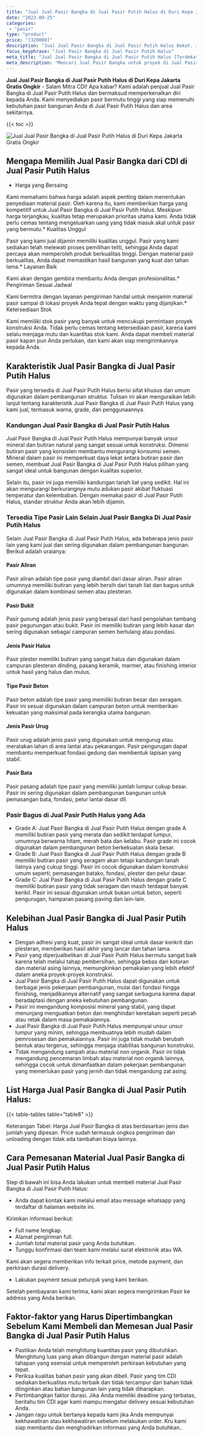 ```yaml
---
title: "Jual Jual Pasir Bangka di Jual Pasir Putih Halus di Duri Kepa Jakarta Gratis Ongkir"
date: "2023-09-25"
categories:
 - "pasir"
type: "product"
price: "[320000]"
description: "Jual Jual Pasir Bangka di Jual Pasir Putih Halus Dekat. Jual Pasir Bangka ini sering digunakan dalam proyek konstruksi sebagai material adukan yang terpilih dan halus. Kontak kami untuk mendapatkan informasi lebih lanjut."
focus_keyphrase: "Jual Pasir Bangka di Jual Pasir Putih Halus"
meta_title: "Jual Jual Pasir Bangka di Jual Pasir Putih Halus [Terdekat] - CDI"
meta_description: "Mencari Jual Pasir Bangka untuk proyek di Jual Pasir Putih Halus? Kami menyediakan Jual Pasir Bangka berkualitas untuk bahan campuran. Segera dapatkan penawaran terbaik."
---
```


**Jual Jual Pasir Bangka di Jual Pasir Putih Halus di Duri Kepa Jakarta Gratis Ongkir** - Salam Mitra CDI! Apa kabar? Kami adalah penjual Jual Pasir Bangka di Jual Pasir Putih Halus dan bermaksud memperkenalkan diri kepada Anda. Kami menyediakan pasir bermutu tinggi yang siap memenuhi kebutuhan pasir bangunan Anda di Jual Pasir Putih Halus dan area sekitarnya.

{{< toc >}}

![Jual Jual Pasir Bangka di Jual Pasir Putih Halus di Duri Kepa Jakarta Gratis Ongkir](/images/pasir/pasir-bangunan-07.jpg)

## Mengapa Memilih Jual Pasir Bangka dari CDI di Jual Pasir Putih Halus

*   Harga yang Bersaing

Kami memahami bahwa harga adalah aspek penting dalam menentukan penyediaan material pasir. Oleh karena itu, kami memberikan harga yang kompetitif untuk Jual Pasir Bangka di Jual Pasir Putih Halus. Meskipun harga terjangkau, kualitas tetap merupakan prioritas utama kami. Anda tidak perlu cemas tentang mengeluarkan uang yang tidak masuk akal untuk pasir yang bermutu.*   Kualitas Unggul

Pasir yang kami jual dijamin memiliki kualitas unggul. Pasir yang kami sediakan telah melewati proses pemilihan teliti, sehingga Anda dapat percaya akan memperoleh produk berkualitas tinggi. Dengan material pasir berkualitas, Anda dapat memastikan hasil bangunan yang kuat dan tahan lama.*   Layanan Baik

Kami akan dengan gembira membantu Anda dengan profesionalitas.*   Pengiriman Sesuai Jadwal

Kami bermitra dengan layanan pengiriman handal untuk menjamin material pasir sampai di lokasi proyek Anda tepat dengan waktu yang dijanjikan.*   Ketersediaan Stok

Kami memiliki stok pasir yang banyak untuk mencukupi permintaan proyek konstruksi Anda. Tidak perlu cemas tentang ketersediaan pasir, karena kami selalu menjaga mutu dan kuantitas stok kami. Anda dapat membeli material pasir kapan pun Anda perlukan, dan kami akan siap mengirimkannya kepada Anda. 

## Karakteristik Jual Pasir Bangka di Jual Pasir Putih Halus

Pasir yang tersedia di Jual Pasir Putih Halus berisi sifat khusus dan umum digunakan dalam pembangunan struktur. Tulisan ini akan menguraikan lebih lanjut tentang karakteristik Jual Pasir Bangka di Jual Pasir Putih Halus yang kami jual, termasuk warna, grade, dan penggunaannya.

### Kandungan Jual Pasir Bangka di Jual Pasir Putih Halus

Jual Pasir Bangka di Jual Pasir Putih Halus mempunyai banyak unsur mineral dan butiran natural yang sangat sesuai untuk konstruksi. Dimensi butiran pasir yang konsisten membantu mengurangi konsumsi semen. Mineral dalam pasir ini memperkuat daya lekat antara butiran pasir dan semen, membuat Jual Pasir Bangka di Jual Pasir Putih Halus pilihan yang sangat ideal untuk bangunan dengan kualitas superior.

Selain itu, pasir ini juga memiliki kandungan tanah liat yang sedikit. Hal ini akan mengurangi berkurangnya mutu adukan pasir akibat fluktuasi temperatur dan kelembaban. Dengan memakai pasir di Jual Pasir Putih Halus, standar struktur Anda akan lebih dijamin.

### Tersedia Tipe Pasir Lain Selain Jual Pasir Bangka Di Jual Pasir Putih Halus

Selain Jual Pasir Bangka di Jual Pasir Putih Halus, ada beberapa jenis pasir lain yang kami jual dan sering digunakan dalam pembangunan bangunan. Berikut adalah uraianya:

#### Pasir Aliran

Pasir aliran adalah tipe pasir yang diambil dari dasar aliran. Pasir aliran umumnya memiliki butiran yang lebih bersih dari tanah liat dan bagus untuk digunakan dalam kombinasi semen atau plesteran.

#### Pasir Bukit

Pasir gunung adalah jenis pasir yang berasal dari hasil pengolahan tambang pasir pegunungan atau bukit. Pasir ini memiliki butiran yang lebih kasar dan sering digunakan sebagai campuran semen bertulang atau pondasi.

#### Jenis Pasir Halus

Pasir plester memiliki butiran yang sangat halus dan digunakan dalam campuran plesteran dinding, pasang keramik, marmer, atau finishing interior untuk hasil yang halus dan mulus.

#### Tipe Pasir Beton

Pasir beton adalah tipe pasir yang memiliki butiran besar dan seragam. Pasir ini sesuai digunakan dalam campuran beton untuk memberikan kekuatan yang maksimal pada kerangka utama bangunan.

#### Jenis Pasir Urug

Pasir urug adalah jenis pasir yang digunakan untuk mengurug atau meratakan lahan di area lantai atau pekarangan. Pasir pengurugan dapat membantu memperkuat fondasi gedung dan membentuk lapisan yang stabil.

#### Pasir Bata

Pasir pasang adalah tipe pasir yang memiliki jumlah lumpur cukup besar. Pasir ini sering digunakan dalam pembangunan bangunan untuk pemasangan bata, fondasi, pelur lantai dasar dll.

### Pasir Bagus di Jual Pasir Putih Halus yang Ada

*   Grade A: Jual Pasir Bangka di Jual Pasir Putih Halus dengan grade A memiliki butiran pasir yang merata dan sedikit terdapat lumpur, umumnya berwarna hitam, merah bata dan kelabu. Pasir grade ini cocok digunakan dalam pembangunan beton berkekuatan skala besar.
*   Grade B: Jual Pasir Bangka di Jual Pasir Putih Halus dengan grade B memiliki butiran pasir yang seragam akan tetapi kandungan tanah liatnya yang cukup tinggi. Pasir ini cocok digunakan dalam konstruksi umum seperti; pemasangan batako, fondasi, plester dan pelur dasar.
*   Grade C: Jual Pasir Bangka di Jual Pasir Putih Halus dengan grade C memiliki butiran pasir yang tidak seragam dan masih terdapat banyak kerikil. Pasir ini sesuai digunakan untuk bukan untuk beton, seperti pengurugan, hamparan pasang paving dan lain-lain.

## Kelebihan Jual Pasir Bangka di Jual Pasir Putih Halus

*   Dengan adhesi yang kuat, pasir ini sangat ideal untuk dasar konkrit dan plesteran, memberikan hasil akhir yang lancar dan tahan lama.
*   Pasir yang diperjualbelikan di Jual Pasir Putih Halus bermutu sangat baik karena telah melalui tahap pembersihan, sehingga bebas dari kotoran dan material asing lainnya, memungkinkan pemakaian yang lebih efektif dalam aneka proyek-proyek konstruksi.
*   Jual Pasir Bangka di Jual Pasir Putih Halus dapat digunakan untuk berbagai jenis pekerjaan pembangunan, mulai dari fondasi hingga finishing, menjadikannya alternatif yang sangat serbaguna karena dapat beradaptasi dengan aneka kebutuhan pembangunan.
*   Pasir ini mengandung komposisi mineral yang stabil, yang dapat menunjang menguatkan beton dan menghindari keretakan seperti pecah atau retak dalam masa pemakaiannya.
*   Jual Pasir Bangka di Jual Pasir Putih Halus mempunyai unsur unsur lumpur yang minim, sehingga membuatnya lebih mudah dalam pemrosesan dan pemakaiannya. Pasir ini juga tidak mudah berubah bentuk atau tergerus, sehingga menjaga stabilitas bangunan konstruksi.
*   Tidak mengandung sampah atau material non organik. Pasir ini tidak mengandung pencemaran limbah atau material non organik lainnya, sehingga cocok untuk dimanfaatkan dalam pekerjaan pembangunan yang memerlukan pasir yang jernih dan tidak mengandung zat asing.

## List Harga Jual Pasir Bangka di Jual Pasir Putih Halus:

{{< table-tables table="table8" >}}

Keterangan Tabel: Harga Jual Pasir Bangka di atas berdasarkan jenis dan jumlah yang dipesan. Price sudah termasuk ongkos pengiriman dan unloading dengan tidak ada tambahan biaya lainnya.

## Cara Pemesanan Material Jual Pasir Bangka di Jual Pasir Putih Halus

Step di bawah ini bisa Anda lakukan untuk membeli material Jual Pasir Bangka di Jual Pasir Putih Halus:

*   Anda dapat kontak kami melalui email atau message whatsapp yang terdaftar di halaman website ini.

Kirimkan informasi berikut:

*   Full name lengkap.
*   Alamat pengiriman full.
*   Jumlah total material pasir yang Anda butuhkan.
*   Tunggu konfirmasi dari team kami melalui surat elektronik atau WA.

Kami akan segera memberikan info terkait price, metode payment, dan perkiraan durasi delivery.
*   Lakukan payment sesuai petunjuk yang kami berikan.

Setelah pembayaran kami terima, kami akan segera mengirimkan Pasir ke address yang Anda berikan.

## Faktor-faktor yang Harus Dipertimbangkan Sebelum Kami Membeli dan Memesan Jual Pasir Bangka di Jual Pasir Putih Halus

*   Pastikan Anda telah menghitung kuantitas pasir yang dibutuhkan. Menghitung luas yang akan dibangun dengan material pasir adalah tahapan yang esensial untuk memperoleh perkiraan kebutuhan yang tepat.
*   Periksa kualitas bahan pasir yang akan dibeli. Pasir yang tim CDI sediakan berkualitas mutu terbaik dan tidak tercampur dari bahan tidak diinginkan atau bahan bangunan lain yang tidak diharapkan.
*   Pertimbangkan faktor durasi. Jika Anda memiliki deadline yang terbatas, beritahu tim CDI agar kami mampu mengatur delivery sesuai kebutuhan Anda.
*   Jangan ragu untuk bertanya kepada kami jika Anda mempunyai kekhawatiran atau kekhawatiran sebelum melakukan order. Kru kami siap membantu dan menghadirkan informasi yang Anda butuhkan..